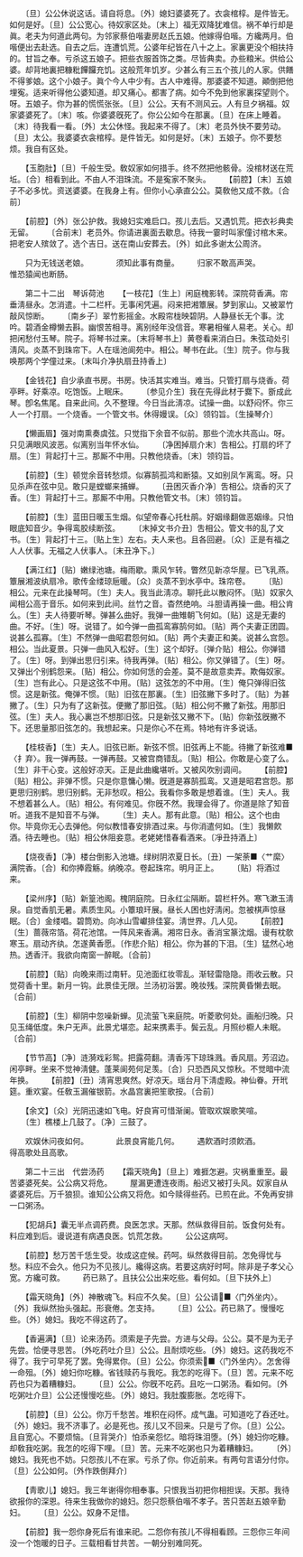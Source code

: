 <!-- { "loadSidebar": true } -->
　　〔旦〕公公休说这话。请自将息。〔外〕媳妇婆婆死了。衣衾棺椁。是件皆无。如何是好。〔旦〕公公宽心。待奴家区处。〔末上〕福无双降犹难信。祸不单行却是眞。老夫为何道此两句。为邻家蔡伯喈妻房赵氏五娘。他嫁得伯喈。方纔两月。伯喈便出去赴选。自去之后。连遭饥荒。公婆年纪皆在八十之上。家裏更没个相扶持的。甘旨之奉。亏杀这五娘子。把些衣服首饰之类。尽皆典卖。办些粮米。供给公婆。却背地裏把糠粃饆饠充饥。这般荒年饥岁。少甚么有三五个孩儿的人家。供饍不得爹娘。这个小娘子。眞个今人中少有。古人中难得。那婆婆不知道。顚倒把他埋寃。适来听得他公婆知道。却又痛心。都害了病。如今不免到他家裏探望则个。呀。五娘子。你为甚的慌慌张张。〔旦〕公公。天有不测风云。人有旦夕祸福。奴家婆婆死了。〔末〕咳。你婆婆旣死了。你公公如今在那裏。〔旦〕在床上睡着。〔末〕待我看一看。〔外〕太公休怪。我起来不得了。〔末〕老员外快不要劳动。〔旦〕太公。我婆婆衣衾棺椁。是件皆无。如何是好。〔末〕五娘子。你不要愁烦。我自有区处。 

　　【玉胞肚】〔旦〕千般生受。敎奴家如何措手。终不然把他骸骨。没棺材送在荒坵。〔合〕相看到此。不由人不泪珠流。不是寃家不聚头。 
　　【前腔】〔末〕五娘子不必多忧。资送婆婆。在我身上有。但你小心承直公公。莫敎他又成不救。〔合前〕 

　　【前腔】〔外〕张公护救。我媳妇实难启口。孩儿去后。又遇饥荒。把衣衫典卖无留。 
　　〔合前末〕老员外。你请进裏面去歇息。待我一霎时叫家僮讨棺木来。把老安人殡敛了。选个吉日。送在南山安葬去。〔外〕如此多谢太公周济。 

　　只为无钱送老娘。　　　　须知此事有商量。 
　　归家不敢高声哭。　　　　惟恐猿闻也断肠。 

　　第二十二出　琴诉荷池 
　　【一枝花】〔生上〕闲庭槐影转。深院荷香满。帘垂淸昼永。怎消遣。十二栏杆。无事闲凭遍。闷来把湘簟展。梦到家山。又被翠竹敲风惊断。 
　　〔南乡子〕翠竹影摇金。水殿帘栊映碧阴。人静昼长无个事。沈吟。碧酒金樽懒去斟。幽恨苦相寻。离别经年没信音。寒暑相催人易老。关心。却把闲愁付玉琴。院子。将琴书过来。〔末将琴书上〕黄卷看来消白日。朱弦动处引淸风。炎蒸不到珠帘下。人在瑶池阆苑中。相公。琴书在此。〔生〕院子。你与我唤那两个学僮过来。〔末叫介净执扇丑持香上〕 

　　【金钱花】自少承直书房。书房。快活其实难当。难当。只管打扇与烧香。荷亭畔。好乘凉。吃饱饭。上眠床。 
　　〔参见介生〕我在先得此材于爨下。斵成此琴。卽名焦尾。自来此间。久不整理。今日当此淸凉。试操一曲。以舒闷怀。你三人一个打扇。一个烧香。一个管文书。休得嫚误。〔众〕领钧旨。〔生操琴介〕 

　　【懒画眉】强对南熏奏虞弦。只觉指下余音不似前。那些个流水共高山。呀。只见满眼风波恶。似离别当年怀水仙。 
　　〔净困掉扇介末〕吿相公。打扇的坏了扇。〔生〕背起打十三。那厮不中用。只教他烧香。〔末〕领钧旨。 

　　【前腔】〔生〕顿觉余音转愁烦。似寡鹄孤鸿和断猿。又如别凤乍离鸾。呀。只见杀声在弦中见。敢只是螳螂来捕蝉。 
　　〔丑困灭香介净〕吿相公。烧香的灭了香。〔生〕背起打十三。那厮不中用。只教他管文书。〔末〕领钧旨。 

　　【前腔】〔生〕蓝田日暖玉生烟。似望帝春心托杜鹃。好姻缘翻做恶姻缘。只怕眼底知音少。争得鸾胶续断弦。 
　　〔末掉文书介丑〕吿相公。管文书的乱了文书。〔生〕背起打十三。〔贴上生〕左右。夫人来也。且各回避。〔众〕正是有福之人人伏事。无福之人伏事人。〔末丑净下。〕 

　　【满江红】〔贴〕嫩绿池塘。梅雨歇。熏风乍转。瞥然见新凉华屋。已飞乳燕。簟展湘波纨扇冷。歌传金缕琼巵暖。〔众〕炎蒸不到水亭中。珠帘卷。 
　　〔贴〕相公。元来在此操琴呵。〔生〕夫人。我当此淸凉。聊托此以散闷怀。〔贴〕奴家久闻相公高于音乐。如何来到此间。丝竹之音。杳然绝响。斗胆请再操一曲。相公肯么。〔生〕夫人待要听琴。弹甚么曲好。我弹一曲雉朝飞何如。〔贴〕这是无妻的曲。不好。〔生〕呀。说错了。如今弹一曲孤鸾寡鹄何如。〔贴〕两个夫妻正团圆。说甚么孤寡。〔生〕不然弹一曲昭君怨何如。〔贴〕两个夫妻正和美。说甚么宫怨。相公。当此夏景。只弹一曲风入松好。〔生〕这个却好。〔弹介贴〕相公。你弹错了。〔生〕呀。到弹出思归引来。待我再弹。〔贴〕相公。你又弹错了。〔生〕呀。又弹出个别鹤怨来。〔贴〕相公。你如何恁的会差。莫不是故意卖弄。欺侮奴家。〔生〕岂有此心。只是这弦不中用。〔贴〕这弦怎的不中用。〔生〕俺只弹得旧弦惯。这是新弦。俺弹不惯。〔贴〕旧弦在那裏。〔生〕旧弦撇下多时了。〔贴〕为甚撇了。〔生〕只为有了这新弦。便撇了那旧弦。〔贴〕相公何不撇了新弦。用那旧弦。〔生〕夫人。我心裏岂不想那旧弦。只是新弦又撇不下。〔贴〕你新弦旣撇不下。还思量那旧弦怎的。我想起来。只是你心不在焉。特地有许多说话。 

　　【桂枝香】〔生〕夫人。旧弦已断。新弦不惯。旧弦再上不能。待撇了新弦难■〈扌弃〉。我一弹再鼓。一弹再鼓。又被宫商错乱。〔贴〕相公。你敢是心变了么。〔生〕非干心变。这般好凉天。正是此曲纔堪听。又被风吹别调间。 
　　【前腔】〔贴〕相公。非弹不惯。只是你意慵心懒。旣道是寡鹄孤鸾。又道是昭君宫怨。那更思归别鹤。思归别鹤。无非愁叹。相公。我看你多敢是想着谁。〔生〕夫人。我不想着甚么人。〔贴〕相公。有何难见。你旣不然。我理会得了。你道是除了知音听。道我不是知音不与弹。 
　　〔生〕夫人。那有此意。〔贴〕相公。这个也由你。毕竟你无心去弹他。何似教惜春安排酒过来。与你消遣何如。〔生〕我懒飮酒。待去睡也。〔贴〕相公休阻妾意。老姥姥惜春看酒来。〔凈丑持酒上〕 

　　【烧夜香】〔净〕楼台倒影入池塘。绿树阴浓夏日长。〔丑〕一架荼■〈艹縻〉满院香。〔合〕和你捧霞觞。纳晚凉。卷起珠帘。明月正上。 
　　〔贴〕将酒过来。 

　　【梁州序】〔贴〕新篁池阁。槐阴庭院。日永红尘隔断。碧栏杆外。寒飞漱玉淸泉。自觉香肌无暑。素质生风。小簟琅玕展。昼长人困也好淸闲。忽被棋声惊昼眠。〔合〕金缕唱。碧筒劝。向冰山雪巘排佳宴。淸世界。几人见。 
　　【前腔】〔生〕蔷薇帘箔。荷花池馆。一阵风来香满。湘帘日永。香消宝篆沈烟。谩有枕欹寒玉。扇动齐纨。怎遂黄香愿。〔作悲介贴〕相公。你为甚的下泪。〔生〕猛然心地热。透香汗。我欲向南窗一醉眠。〔合前〕 

　　【前腔】〔贴〕向晚来雨过南轩。见池面红妆零乱。渐轻雷隐隐。雨收云散。只觉荷香十里。新月一钩。此景佳无限。兰汤初浴罢。晚妆残。深院黄昏懒去眠。〔合前〕 

　　【前腔】〔生〕柳阴中忽噪新蝉。见流萤飞来庭院。听菱歌何处。画船归晚。只见玉绳低度。朱户无声。此景尤堪恋。起来携素手。鬓云乱。月照纱櫉人未眠。〔合前〕 

　　【节节高】〔净〕涟漪戏彩鸳。把露荷翻。淸香泻下琼珠溅。香风扇。芳沼边。闲亭畔。坐来不觉神淸健。蓬莱阆苑何足羡。〔合〕只恐西风又惊秋。不觉暗中流年换。 
　　【前腔】〔丑〕淸宵思爽然。好凉天。瑶台月下淸虚殿。神仙眷。开玳筵。重欢宴。任敎玉漏催银箭。水晶宫裏把笙歌按。〔合前〕 

　　【余文】〔众〕光阴迅速如飞电。好良宵可惜渐阑。管取欢娱歌笑喧。 
　　〔生〕樵楼上几鼓了。〔净〕三鼓了。 

　　欢娱休问夜如何。　　　　此景良宵能几何。 
　　遇飮酒时须飮酒。　　　　得高歌处且高歌。 

　　第二十三出　代尝汤药 
　　【霜天晓角】〔旦上〕难捱怎避。灾祸重重至。最苦婆婆死矣。公公病又将危。 
　　屋漏更遭连夜雨。船迟又被打头风。奴家自从婆婆死后。万千狼狈。谁知公公病又将危。如今赎得些药。已煎在此。不免再安排一口粥汤。 

　　【犯胡兵】囊无半点调药费。良医怎求。天那。然纵救得目前。饭食何处有。料应难到后。谩说道有病遇良医。饥荒怎救。 
　　公公这病呵。 

　　【前腔】愁万苦千恁生受。妆成这症候。药呵。纵然救得目前。怎免得忧与愁。料应不会久。他只为不见孩儿。纔得这病。若要这病好时呵。除非是子孝父心宽。方纔可救。 
　　药已熟了。且扶公公出来吃些。看何如。〔旦下扶外上〕 

　　【霜天晓角】〔外〕神散魂飞。料应不久矣。〔旦〕公公请■〈门外坐内〉。〔外〕我纵然抬头强起。形衰倦。怎支持。 
　　〔旦〕公公。药已熟了。慢慢吃些。〔外〕媳妇。我吃不得这药了。 

　　【香遍满】〔旦〕论来汤药。须索是子先尝。方进与父母。公公。莫不是为无子先尝。恰便寻思苦。〔外吃药吐介旦〕公公。且耐烦吃些。〔外〕媳妇。这药我吃不得了。我宁可早死了罢。免得累你。〔旦〕公公。你须索■〈门外坐内〉。怎舍得一命殂。〔外〕媳妇你吃糠。省钱赎药与我吃。我怎的吃得下。〔旦〕苦。元来不吃药也只为着糟糠妇。 
　　〔旦〕公公。你旣不吃药。且吃一口粥汤。看如何。〔外吃粥吐介旦〕公公还慢慢吃些。〔外〕媳妇。我肚腹膨胀。怎吃得下。 

　　【前腔】〔旦〕公公。你万千愁苦。堆积在闷怀。成气蛊。可知道吃了呑还吐。〔外〕媳妇。我不济事了。必是死也。孩儿又不回来。只是亏了你。〔旦〕公公。且自宽心。不要烦恼。〔旦背哭介〕怕添亲怨忆。暗将珠泪堕。〔外〕媳妇你吃糠。却敎我吃粥。我怎的吃得下哩。〔旦〕苦。元来不吃粥也只为着糟糠妇。 
　　〔外〕媳妇。我死也不妨。只怨孩儿不在家。亏杀了你。你近前来。有两句言语分付你。〔旦〕公公如何。〔外作跌倒拜介〕 

　　【靑歌儿】媳妇。我三年谢得你相奉事。只恨我当初把你相担误。天那。我待欲报你的深恩。待来生我做你的媳妇。怨只怨蔡伯喈不孝子。苦只苦赵五娘辛勤妇。 
　　〔旦〕公公。奴身不足惜。 

　　【前腔】我一怨你身死后有谁来祀。二怨你有孩儿不得相看顾。三怨你三年间没一个饱暖的日子。三载相看甘共苦。一朝分别难同死。 
